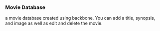 ### Movie Database
 a movie database created using backbone.  You can add a title, synopsis, and image as well as edit and delete the movie.
